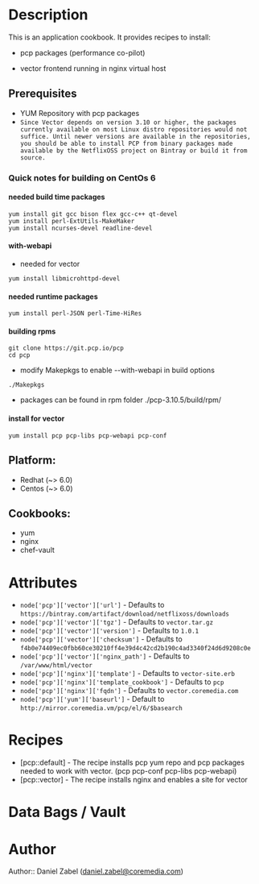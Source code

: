 # Description

This is an application cookbook. It provides recipes to install:

* pcp packages (performance co-pilot)

* vector frontend running in nginx virtual host 

## Prerequisites

* YUM Repository with pcp packages
* `Since Vector depends on version 3.10 or higher, the packages currently available on most Linux distro repositories would not suffice. Until newer versions are available in the repositories, you should be able to install PCP from binary packages made available by the NetflixOSS project on Bintray or build it from source.`

### Quick notes for building on CentOs 6

#### needed build time packages
```Shell
yum install git gcc bison flex gcc-c++ qt-devel
yum install perl-ExtUtils-MakeMaker
yum install ncurses-devel readline-devel
```

#### with-webapi
- needed for vector
```Shell
yum install libmicrohttpd-devel
```

#### needed runtime packages
```Shell
yum install perl-JSON perl-Time-HiRes
```

#### building rpms 
```Shell
git clone https://git.pcp.io/pcp
cd pcp
```
* modify Makepkgs to enable --with-webapi in build options
```Shell
./Makepkgs 
```

* packages can be found in rpm folder
./pcp-3.10.5/build/rpm/ 

#### install for vector
```Shell
yum install pcp pcp-libs pcp-webapi pcp-conf
```


## Platform:

* Redhat (~> 6.0)
* Centos (~> 6.0)

## Cookbooks:

* yum
* nginx
* chef-vault

# Attributes

* `node['pcp']['vector']['url']` - Defaults to `https://bintray.com/artifact/download/netflixoss/downloads`
* `node['pcp']['vector']['tgz']` - Defaults to `vector.tar.gz`
* `node['pcp']['vector']['version']` - Defaults to `1.0.1`
* `node['pcp']['vector']['checksum']` - Defaults to `f4b0e74409ec0fbb60ce30210ff4e39d4c42cd2b190c4ad3340f24d6d9208c0e`
* `node['pcp']['vector']['nginx_path']` - Defaults to `/var/www/html/vector`
* `node['pcp']['nginx']['template']` - Defaults to `vector-site.erb`
* `node['pcp']['nginx']['template_cookbook']` - Defaults to `pcp`
* `node['pcp']['nginx']['fqdn']` - Defaults to `vector.coremedia.com`
* `node['pcp']['yum']['baseurl']` - Default to `http://mirror.coremedia.vm/pcp/el/6/$basearch`

# Recipes

* [pcp::default] - The recipe installs pcp yum repo and pcp packages needed to work with vector. (pcp pcp-conf pcp-libs pcp-webapi)
* [pcp::vector] - The recipe installs nginx and enables a site for vector

# Data Bags / Vault


# Author

Author:: Daniel Zabel (<daniel.zabel@coremedia.com>)
